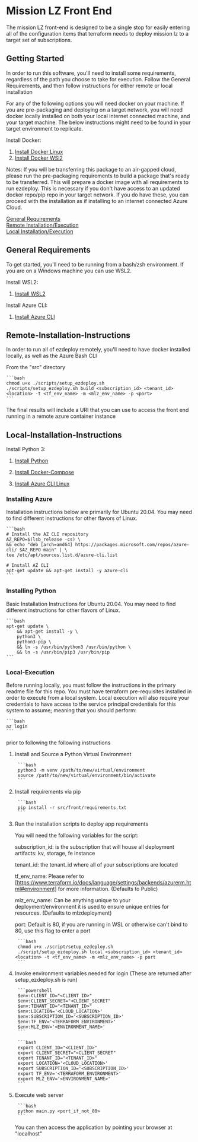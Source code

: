 # Mission LZ Front End

The mission LZ front-end is designed to be a single stop for easily entering all of the configuration items that terraform needs to deploy mission lz to a target set of subscriptions.  

## Getting Started

In order to run this software, you'll need to install some requirements, regardless of the path you choose to take for execution.  Follow the General Requirements,  and then follow instructions for either remote or local installation

For any of the following options you will need docker on your machine. If you are pre-packaging and deploying on a target network, you will need docker locally installed on both your local internet connected machine, and your target machine.  The below instructions might need to be found in your target environment to replicate. 

Install Docker:

1. [Install Docker Linux](https://docs.docker.com/engine/install/ubuntu)
2. [Install Docker WSl2](https://docs.microsoft.com/en-us/windows/wsl/tutorials/wsl-containers)

Notes:
If you will be transferring this package to an air-gapped cloud, please run the pre-packaging requirements to build a package that's ready to be transferred.  This will prepare a docker image with all requirements to run ezdeploy.  This is necessary if you don't have access to an updated docker repo/pip repo in your target network.  If you do have these, you can proceed with the installation as if installing to an internet connected Azure Cloud.

[General Requirements](#General-Requirements)  
[Remote Installation/Execution](#Remote-Installation-Instructions)  
[Local Installation/Execution](#Local-Installation-Instructions)

## General Requirements

To get started, you'll need to be running from a bash/zsh environment.  If you are on a Windows machine you can use WSL2.

Install WSL2:

1. [Install WSL2](https://docs.microsoft.com/en-us/windows/wsl/install-win10)

Install Azure CLI:

1. [Install Azure CLI](#Install-Azure-CLI)

## Remote-Installation-Instructions

In order to run all of ezdeploy remotely, you'll need to have docker installed locally, as well as the Azure Bash CLI

From the "src" directory

    ```bash
    chmod u+x ./scripts/setup_ezdeploy.sh
    ./scripts/setup_ezdeploy.sh build <subscription_id> <tenant_id> <location> -t <tf_env_name> -m <mlz_env_name> -p <port>
    ```

The final results will include a URI that you can use to access the front end running in a remote azure container instance

## Local-Installation-Instructions

Install Python 3:

1. [Install Python](#Installing-Python)

1. [Install Docker-Compose](#Install-Docker-Compose)

1. [Install Azure CLI Linux](#Installing-Azure)

### Installing Azure

Installation instructions below are primarily for Ubuntu 20.04.  You may need to find different instructions for other flavors of Linux.

    ```bash
    # Install the AZ CLI repository
    AZ_REPO=$(lsb_release -cs) \
    && echo "deb [arch=amd64] https://packages.microsoft.com/repos/azure-cli/ $AZ_REPO main" | \
    tee /etc/apt/sources.list.d/azure-cli.list

    # Install AZ CLI
    apt-get update && apt-get install -y azure-cli
    ```

### Installing Python

Basic Installation Instructions for Ubuntu 20.04.   You may need to find different instructions for other flavors of Linux.

    ```bash
    apt-get update \
        && apt-get install -y \
        python3 \
        python3-pip \
        && ln -s /usr/bin/python3 /usr/bin/python \
        && ln -s /usr/bin/pip3 /usr/bin/pip
    ```

### Local-Execution

Before running locally, you must follow the instructions in the primary readme file for this repo.  You must have terraform pre-requisites installed in order to execute from a local system. Local execution will also require your credentials to have access to the service principal credentials for this system to assume; meaning that you should perform:

    ```bash
    az login
    ```

prior to following the following instructions

1. Install and Source a Python Virtual Environment

        ```bash
        python3 -m venv /path/to/new/virtual/environment
        source /path/to/new/virtual/environment/bin/activate
        ```

2. Install requirements via pip

        ```bash
        pip install -r src/front/requirements.txt
        ```

3. Run the installation scripts to deploy app requirements

    You will need the following variables for the script:

    subscription_id: is the subscription that will house all deployment artifacts: kv, storage, fe instance

    tenant_id:  the tenant_id where all of your subscriptions are located

    tf_env_name: Please refer to [https://www.terraform.io/docs/language/settings/backends/azurerm.html#environment] for more information.   (Defaults to Public)

    mlz_env_name: Can be anything unique to your deployment/environment it is used to ensure unique entries for resources.  (Defaults to mlzdeployment)

    port:  Default is 80, if you are running in WSL or otherwise can't bind to 80, use this flag to enter a port

        ```bash
        chmod u+x ./script/setup_ezdeploy.sh
        ./script/setup_ezdeploy.sh local <subscription_id> <tenant_id> <location> -t <tf_env_name> -m <mlz_env_name> -p port
        ```

4. Invoke environment variables needed for login (These are returned after setup_ezdeploy.sh is run)

        ```powershell
        $env:CLIENT_ID="<CLIENT_ID>"
        $env:CLIENT_SECRET="<CLIENT_SECRET"
        $env:TENANT_ID="<TENANT_ID>"
        $env:LOCATION='<CLOUD_LOCATION>'
        $env:SUBSCRIPTION_ID='<SUBSCRIPTION_ID>'
        $env:TF_ENV='<TERRAFORM_ENVIRONMENT>'
        $env:MLZ_ENV='<ENVIRONMENT_NAME>'
        ```

        ```bash
        export CLIENT_ID="<CLIENT_ID>"
        export CLIENT_SECRET="<CLIENT_SECRET"
        export TENANT_ID="<TENANT_ID>"
        export LOCATION='<CLOUD_LOCATION>'
        export SUBSCRIPTION_ID='<SUBSCRIPTION_ID>'
        export TF_ENV='<TERRAFORM_ENVIRONMENT>'
        export MLZ_ENV='<ENVIRONMENT_NAME>'
        ```

5. Execute web server

        ```bash
        python main.py <port_if_not_80>
        ```

    You can then access the application by pointing your browser at "localhost"
